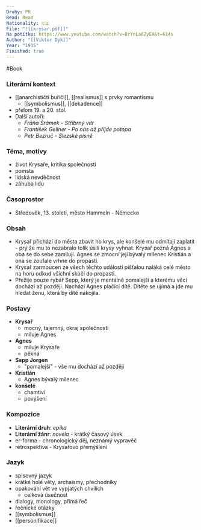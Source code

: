 ```yaml
---
Druhy: PR
Read: Read
Nationality: 🇨🇿
File: "![[krysar.pdf]]"
Na potítku: https://www.youtube.com/watch?v=BrYnLa6ZyEA&t=614s
Author: "[[Viktor Dyk]]"
Year: "1915"
Finished: true
---
```

#Book
### Literární kontext
- [[anarchističtí buřiči]], [[realismus]] s prvky romantismu
	- [[symbolismus]], [[dekadence]]
- přelom 19. a 20. stol.
- Další autoři:
	- *Fráňa Šrámek - Stříbrný vítr*
	- *František Gellner - Po nás až přijde potopa*
	- *Petr Bezruč - Slezské písně*
### Téma, motivy
- život Krysaře, kritika společnosti
- pomsta
- lidská nevděčnost
- záhuba lidu
### Časoprostor
- Středověk, 13. století, město Hammeln - Německo
### Obsah
- Krysař přichází do města zbavit ho krys, ale konšelé mu odmítají zaplatit - prý že mu to nezabralo tolik úsilí krysy vyhnat. Krysař pozná Agnes a oba se do sebe zamilují. Agnes se zmocní její bývalý milenec Kristián a ona se zoufale vrhne do propasti.
- Krysař zarmoucen ze všech těchto událostí píšťalou naláká celé město na horu odkud všichni skočí do propasti.
- Přežije pouze rybář Sepp, který je mentálně pomalejší a kterému věci dochází až později. Nachází Agnes plačící dítě. Dítěte se ujímá a jde mu hledat ženu, která by dítě nakojila.
### Postavy
- **Krysař**
	- mocný, tajemný, okraj společnosti
	- miluje Agnes
- **Agnes**
	- miluje Krysaře
	- pěkná
- **Sepp Jorgen**
	- "pomalejší" - vše mu dochází až později
- **Kristián**
	- Agnes bývalý milenec
- **konšelé**
	- chamtiví
	- povýšení
### Kompozice
- **Literární druh**: *epika*
- **Literární žánr**: *novela* - krátký časový úsek
- er-forma - chronologický děj, neznámý vypravěč
- retrospektiva - Krysařovo přemýšlení
### Jazyk
- spisovný jazyk
- krátké holé věty, archaismy, přechodníky
- opakování vět ve vypjatých chvílích
	- celková úsečnost
- dialogy, monology, přímá řeč
- řečnické otázky
- [[symbolismus]]
- [[personifikace]]